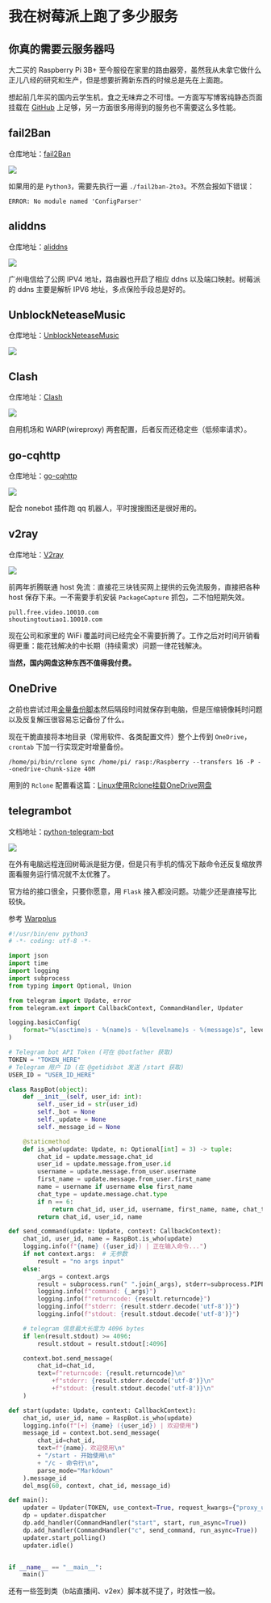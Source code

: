 # 我在树莓派上跑了多少服务



## 你真的需要云服务器吗
大二买的 Raspberry Pi 3B+ 至今服役在家里的路由器旁，虽然我从未拿它做什么正儿八经的研究和生产，但是想要折腾新东西的时候总是先在上面跑。

想起前几年买的国内云学生机，食之无味弃之不可惜。一方面写写博客纯静态页面挂载在 [GitHub](https://github.com) 上足够，另一方面很多用得到的服务也不需要这么多性能。


## fail2Ban
仓库地址：[fail2Ban](https://github.com/fail2ban/fail2ban/wiki/How-to-install-or-upgrade-fail2ban-manually)

![](https://s2.loli.net/2023/01/29/inwGSRNytvZEUxQ.jpg)

如果用的是 `Python3`，需要先执行一遍 `./fail2ban-2to3`。不然会报如下错误：
```shell
ERROR: No module named 'ConfigParser'
```


## aliddns
仓库地址：[aliddns](https://github.com/OpenIoTHub/aliddns)

![](https://s2.loli.net/2023/01/29/BzehY8rCPJwsjZu.png)

广州电信给了公网 IPV4 地址，路由器也开启了相应 ddns 以及端口映射。树莓派的 ddns 主要是解析 IPV6 地址，多点保险手段总是好的。


## UnblockNeteaseMusic
仓库地址：[UnblockNeteaseMusic](https://github.com/nondanee/UnblockNeteaseMusic)

![](https://s2.loli.net/2023/01/29/rFsUO5Y4iAMv96f.png)


## Clash
仓库地址：[Clash](https://github.com/Dreamacro/clash)

![](https://s2.loli.net/2023/01/29/32QGty4mVhWBaFD.png)

自用机场和 WARP(wireproxy) 两套配置，后者反而还稳定些（低频率请求）。


## go-cqhttp
仓库地址：[go-cqhttp](https://github.com/Mrs4s/go-cqhttp)

![](https://s2.loli.net/2023/01/29/sOn2edavQUtXJMh.png)

配合 nonebot 插件跑 qq 机器人，平时搜搜图还是很好用的。


## v2ray
仓库地址：[V2ray](https://github.com/v2fly/v2ray-core)

![](https://s2.loli.net/2023/01/29/PzsdTEh4F2jDXlI.png)

前两年折腾联通 host 免流：直接花三块钱买网上提供的云免流服务，直接把各种 host 保存下来。一不需要手机安装 `PackageCapture` 抓包，二不怕短期失效。

    pull.free.video.10010.com
    shoutingtoutiao1.10010.com

现在公司和家里的 WiFi 覆盖时间已经完全不需要折腾了。工作之后对时间开销看得更重：能花钱解决的中长期（持续需求）问题一律花钱解决。

**当然，国内网盘这种东西不值得我付费。**


## OneDrive
之前也尝试过用[全量备份脚本](https://github.com/nanhantianyi/rpi-backup)然后隔段时间就保存到电脑，但是压缩镜像耗时问题以及反复解压很容易忘记备份了什么。

现在干脆直接将本地目录（常用软件、各类配置文件）整个上传到 `OneDrive`，`crontab` 下加一行实现定时增量备份。
```shell
/home/pi/bin/rclone sync /home/pi/ rasp:/Raspberry --transfers 16 -P --onedrive-chunk-size 40M
```

用到的 `Rclone` 配置看这篇：[Linux使用Rclone挂载OneDrive网盘](https://333rd.net/posts/tech/linux%E4%BD%BF%E7%94%A8rclone%E6%8C%82%E8%BD%BDonedrive%E7%BD%91%E7%9B%98/)


## telegrambot
文档地址：[python-telegram-bot](https://docs.python-telegram-bot.org/en/stable/)

![](https://s2.loli.net/2023/01/29/5vyo1N7m6XetH9j.webp)


在外有电脑远程连回树莓派是挺方便，但是只有手机的情况下敲命令还反复缩放界面看服务运行情况就不太优雅了。

官方给的接口很全，只要你愿意，用 `Flask` 接入都没问题。功能少还是直接写比较快。

参考 [Warpplus](https://github.com/Oreomeow/warpplus)

```python
#!/usr/bin/env python3
# -*- coding: utf-8 -*-

import json
import time
import logging
import subprocess
from typing import Optional, Union

from telegram import Update, error
from telegram.ext import CallbackContext, CommandHandler, Updater

logging.basicConfig(
    format="%(asctime)s - %(name)s - %(levelname)s - %(message)s", level=logging.INFO
)

# Telegram bot API Token (可在 @botfather 获取)
TOKEN = "TOKEN_HERE"
# Telegram 用户 ID (在 @getidsbot 发送 /start 获取)
USER_ID = "USER_ID_HERE"

class RaspBot(object):
    def __init__(self, user_id: int):
        self._user_id = str(user_id)
        self._bot = None
        self._update = None
        self._message_id = None

    @staticmethod
    def is_who(update: Update, n: Optional[int] = 3) -> tuple:
        chat_id = update.message.chat_id
        user_id = update.message.from_user.id
        username = update.message.from_user.username
        first_name = update.message.from_user.first_name
        name = username if username else first_name
        chat_type = update.message.chat.type
        if n == 6:
            return chat_id, user_id, username, first_name, name, chat_type
        return chat_id, user_id, name

def send_command(update: Update, context: CallbackContext):
    chat_id, user_id, name = RaspBot.is_who(update)
    logging.info(f"{name} ({user_id}) | 正在输入命令...")
    if not context.args:  # 无参数
        result = "no args input"
    else:
        _args = context.args
        result = subprocess.run(" ".join(_args), stderr=subprocess.PIPE, stdout=subprocess.PIPE, shell=True)
        logging.info(f"command: {_args}")
        logging.info(f"returncode: {result.returncode}")
        logging.info(f"stderr: {result.stderr.decode('utf-8')}")
        logging.info(f"stdout: {result.stdout.decode('utf-8')}")

    # telegram 信息最大长度为 4096 bytes
    if len(result.stdout) >= 4096:
        result.stdout = result.stdout[:4096]

    context.bot.send_message(
        chat_id=chat_id,
        text=f"returncode: {result.returncode}\n"
            +f"stderr: {result.stderr.decode('utf-8')}\n"
            +f"stdout: {result.stdout.decode('utf-8')}\n"
    )

def start(update: Update, context: CallbackContext):
    chat_id, user_id, name = RaspBot.is_who(update)
    logging.info(f"[+] {name} ({user_id}) | 欢迎使用")
    message_id = context.bot.send_message(
        chat_id=chat_id,
        text=f"{name}，欢迎使用\n"
        + "/start - 开始使用\n"
        + "/c - 命令行\n",
        parse_mode="Markdown"
    ).message_id
    del_msg(60, context, chat_id, message_id)

def main():
    updater = Updater(TOKEN, use_context=True, request_kwargs={"proxy_url": "http://127.0.0.1:7890"})  # Updater 设置代理
    dp = updater.dispatcher
    dp.add_handler(CommandHandler("start", start, run_async=True))
    dp.add_handler(CommandHandler("c", send_command, run_async=True))
    updater.start_polling()
    updater.idle()


if __name__ == "__main__":
    main()
```

还有一些签到类（b站直播间、v2ex）脚本就不提了，时效性一般。

